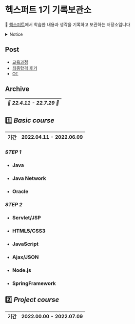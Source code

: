 # 헥스퍼트 1기 기록보관소

🌹 [헥스퍼트](https://www.saramin.co.kr/zf_user/jobs/relay/view?isMypage=no&rec_idx=42519821&recommend_ids=eJxNj8kVw0AMQqvJHaH9nELcfxcZ2%2FHIxw8InozuYNdRlE9%2B7YWHXYJqF%2BIouX3LSnD5fSHpmRzXSRl0b2Xu8OC%2F28qd%2Btr2UOy4JuLdTajVRrFW84U4EV6y2rertg4G14qoTbglOh8kJPIKP1X0niEzIDFViFLu28Hnpyi%2FhR9c2ks7&view_type=search&searchword=%EC%9E%90%EB%B0%94+%EC%9D%80%ED%96%89&searchType=search&gz=1&t_ref_content=generic&t_ref=search&paid_fl=n#seq=0)에서 학습한 내용과 생각을 기록하고 보관하는 저장소입니다

<details>
<summary></r>Notice </summary>
<ul>
<li><a href="">22-04-09 테스트용</a></li>
</ul>
</details>

## Post
- [교육과정](https://github.com/Jinuk93/HecSpurt/blob/master/Post/curriculum.md)
- [최종합격 후기](https://github.com/Jinuk93/HecSpurt/blob/master/Post/Before%20start%2C.md)
- [OT](https://github.com/Jinuk93/HecSpurt/blob/master/Post/OT.md)

## Archive

|***🌼 22.4.11 - 22.7.29 🌼***|
|---|
## 1️⃣ ***Basic course*** 

|기간|2022.04.11 - 2022.06.09|
|---|---|

### ***STEP 1***
- ### Java
- ### Java Network
- ### Oracle

### ***STEP 2***
- ### Servlet/JSP
- ### HTML5/CSS3
- ### JavaScript
- ### Ajax/JSON
- ### Node.js
- ### SpringFramework

## 2️⃣ ***Project course***

|기간|2022.00.00 - 2022.07.09|
|---|---|
